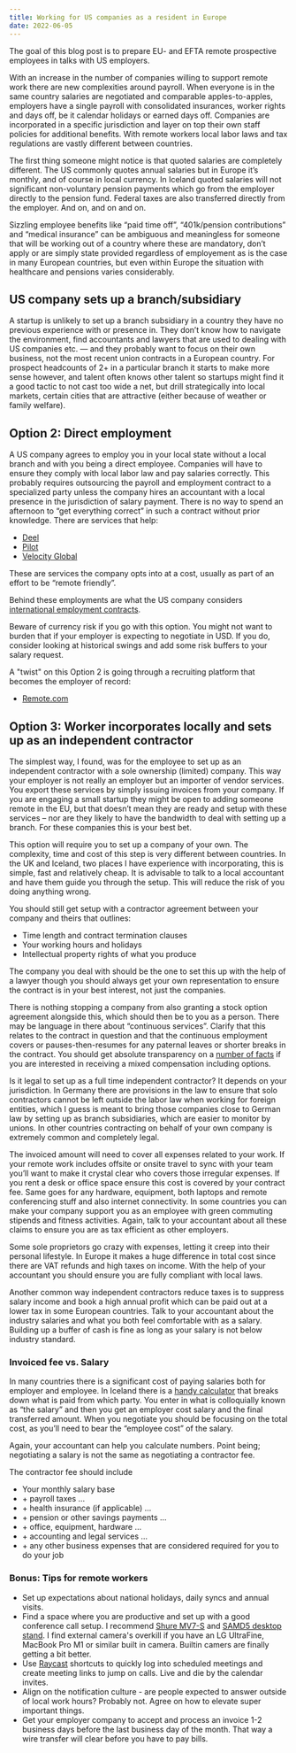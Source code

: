 ```yaml
---
title: Working for US companies as a resident in Europe
date: 2022-06-05
---
```


The goal of this blog post is to prepare EU- and EFTA remote prospective employees in talks with US
employers.

With an increase in the number of companies willing to support remote work there are new
complexities around payroll. When everyone is in the same country salaries are negotiated and
comparable apples-to-apples, employers have a single payroll with consolidated insurances, worker
rights and days off, be it calendar holidays or earned days off. Companies are incorporated in a
specific jurisdiction and layer on top their own staff policies for additional benefits. With remote
workers local labor laws and tax regulations are vastly different between countries.

The first thing someone might notice is that quoted salaries are completely different. The US
commonly quotes annual salaries but in Europe it’s monthly, and of course in local currency. In
Iceland quoted salaries will not significant non-voluntary pension payments which go from the
employer directly to the pension fund. Federal taxes are also transferred directly from the
employer. And on, and on and on.

Sizzling employee benefits like “paid time off”, “401k/pension contributions” and “medical
insurance” can be ambiguous and meaningless for someone that will be working out of a country where
these are mandatory, don’t apply or are simply state provided regardless of employement as is the
case in many European countries, but even within Europe the situation with healthcare and pensions
varies considerably.

## US company sets up a branch/subsidiary

A startup is unlikely to set up a branch subsidiary in a country they have no previous experience
with or presence in. They don’t know how to navigate the environment, find accountants and lawyers
that are used to dealing with US companies etc. — and they probably want to focus on their own
business, not the most recent union contracts in a European country. For prospect headcounts of 2+
in a particular branch it starts to make more sense however, and talent often knows other talent so
startups might find it a good tactic to not cast too wide a net, but drill strategically into local
markets, certain cities that are attractive (either because of weather or family welfare).

## Option 2: Direct employment

A US company agrees to employ you in your local state without a local branch and with you being a
direct employee. Companies will have to ensure they comply with local labor law and pay salaries
correctly. This probably requires outsourcing the payroll and employment contract to a specialized
party unless the company hires an accountant with a local presence in the jurisdiction of salary
payment. There is no way to spend an afternoon to “get everything correct” in such a contract
without prior knowledge. There are services that help:

- [Deel](https://www.letsdeel.com/)
- [Pilot](https://pilot.co)
- [Velocity Global](https://velocityglobal.com)

These are services the company opts into at a cost, usually as part of an effort to be “remote
friendly”.

Behind these employments are what the US company considers
[international employment contracts](https://www.letsdeel.com/blog/international-employment-contracts).

Beware of currency risk if you go with this option. You might not want to burden that if your
employer is expecting to negotiate in USD. If you do, consider looking at historical swings and add
some risk buffers to your salary request.

A "twist" on this Option 2 is going through a recruiting platform that becomes the employer of
record:

- [Remote.com](https://remote.com)

## Option 3: Worker incorporates locally and sets up as an independent contractor

The simplest way, I found, was for the employee to set up as an independent contractor with a sole
ownership (limited) company. This way your employer is not really an employer but an importer of
vendor services. You export these services by simply issuing invoices from your company. If you are
engaging a small startup they might be open to adding someone remote in the EU, but that doesn’t
mean they are ready and setup with these services – nor are they likely to have the bandwidth to
deal with setting up a branch. For these companies this is your best bet.

This option will require you to set up a company of your own. The complexity, time and cost of this
step is very different between countries. In the UK and Iceland, two places I have experience with
incorporating, this is simple, fast and relatively cheap. It is advisable to talk to a local
accountant and have them guide you through the setup. This will reduce the risk of you doing
anything wrong.

You should still get setup with a contractor agreement between your company and theirs that
outlines:

- Time length and contract termination clauses
- Your working hours and holidays
- Intellectual property rights of what you produce

The company you deal with should be the one to set this up with the help of a lawyer though you
should always get your own representation to ensure the contract is in your best interest, not just
the companies.

There is nothing stopping a company from also granting a stock option agreement alongside this,
which should then be to you as a person. There may be language in there about “continuous services”.
Clarify that this relates to the contract in question and that the continuous employment covers or
pauses-then-resumes for any paternal leaves or shorter breaks in the contract. You should get
absolute transparency on a
[number of facts](https://www.holloway.com/g/equity-compensation/sections/questions-candidates-can-ask)
if you are interested in receiving a mixed compensation including options.

Is it legal to set up as a full time independent contractor? It depends on your jurisdiction. In
Germany there are provisions in the law to ensure that solo contractors cannot be left outside the
labor law when working for foreign entities, which I guess is meant to bring those companies close
to German law by setting up as branch subsidiaries, which are easier to monitor by unions. In other
countries contracting on behalf of your own company is extremely common and completely legal.

The invoiced amount will need to cover all expenses related to your work. If your remote work
includes offsite or onsite travel to sync with your team you’ll want to make it crystal clear who
covers those irregular expenses. If you rent a desk or office space ensure this cost is covered by
your contract fee. Same goes for any hardware, equipment, both laptops and remote conferencing stuff
and also internet connectivity. In some countries you can make your company support you as an
employee with green commuting stipends and fitness activities. Again, talk to your accountant about
all these claims to ensure you are as tax efficient as other employers.

Some sole proprietors go crazy with expenses, letting it creep into their personal lifestyle. In
Europe it makes a huge difference in total cost since there are VAT refunds and high taxes on
income. With the help of your accountant you should ensure you are fully compliant with local laws.

Another common way independent contractors reduce taxes is to suppress salary income and book a high
annual profit which can be paid out at a lower tax in some European countries. Talk to your
accountant about the industry salaries and what you both feel comfortable with as a salary. Building
up a buffer of cash is fine as long as your salary is not below industry standard.

### Invoiced fee vs. Salary

In many countries there is a significant cost of paying salaries both for employer and employee. In
Iceland there is a [handy calculator](https://virtus.is/reiknivel) that breaks down what is paid
from which party. You enter in what is colloquially known as “the salary” and then you get an
employer cost salary and the final transferred amount. When you negotiate you should be focusing on
the total cost, as you’ll need to bear the “employee cost” of the salary.

Again, your accountant can help you calculate numbers. Point being; negotiating a salary is not the
same as negotiating a contractor fee.

The contractor fee should include

- Your monthly salary base
- \+ payroll taxes …
- \+ health insurance (if applicable) …
- \+ pension or other savings payments …
- \+ office, equipment, hardware …
- \+ accounting and legal services …
- \+ any other business expenses that are considered required for you to do your job

### Bonus: Tips for remote workers

- Set up expectations about national holidays, daily syncs and annual visits.
- Find a space where you are productive and set up with a good conference call setup. I recommend
  [Shure MV7-S](https://www.amazon.de/-/en/gp/product/B08G7JN6J7/ref=ppx_yo_dt_b_asin_title_o00_s00?ie=UTF8&th=1)
  and
  [SAMD5 desktop stand](https://www.amazon.co.uk/Samson-SAMD5-Desktop-Microphone-Stand/dp/B000MYIIRG).
  I find external camera's overkill if you have an LG UltraFine, MacBook Pro M1 or similar built in
  camera. Builtin camers are finally getting a bit better.
- Use [Raycast](./tools) shortcuts to quickly log into scheduled meetings and create meeting links
  to jump on calls. Live and die by the calendar invites.
- Align on the notification culture - are people expected to answer outside of local work hours?
  Probably not. Agree on how to elevate super important things.
- Get your employer company to accept and process an invoice 1-2 business days before the last
  business day of the month. That way a wire transfer will clear before you have to pay bills.
